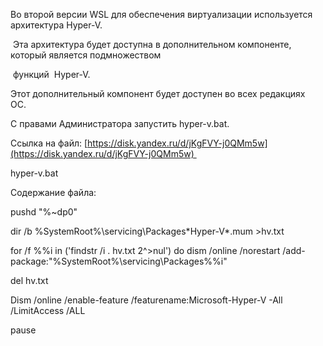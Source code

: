 Во второй версии WSL для обеспечения виртуализации используется архитектура Hyper-V. 

 Эта архитектура будет доступна в дополнительном компоненте, который является подмножеством  

 функций  Hyper-V. 

Этот дополнительный компонент будет доступен во всех редакциях ОС. 

С правами Администратора запустить hyper-v.bat. 

Ссылка на файл: [https://disk.yandex.ru/d/jKgFVY-j0QMm5w](https://disk.yandex.ru/d/jKgFVY-j0QMm5w) 


hyper-v.bat 

Содержание файла: 

pushd "%~dp0" 

dir /b %SystemRoot%\servicing\Packages\*Hyper-V*.mum >hv.txt 

for /f %%i in ('findstr /i . hv.txt 2^>nul') do dism /online /norestart /add-package:"%SystemRoot%\servicing\Packages\%%i" 

del hv.txt 

Dism /online /enable-feature /featurename:Microsoft-Hyper-V -All /LimitAccess /ALL 

pause